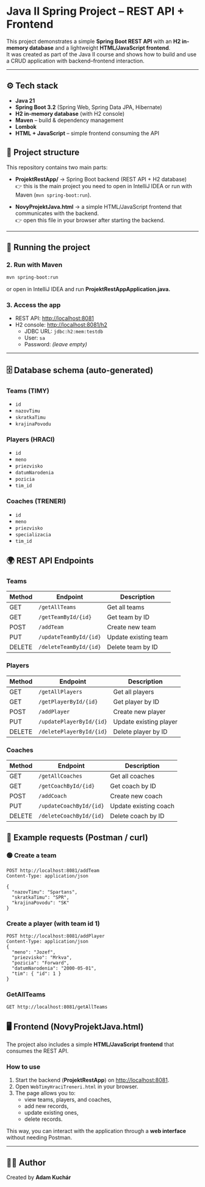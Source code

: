 # Java II Spring Project – REST API + Frontend

This project demonstrates a simple **Spring Boot REST API** with an **H2 in-memory database** and a lightweight **HTML/JavaScript frontend**.  
It was created as part of the Java II course and shows how to build and use a CRUD application with backend–frontend interaction.  

---

## ⚙️ Tech stack
- **Java 21**
- **Spring Boot 3.2** (Spring Web, Spring Data JPA, Hibernate)
- **H2 in-memory database** (with H2 console)
- **Maven** – build & dependency management
- **Lombok**
- **HTML + JavaScript** – simple frontend consuming the API

## 📂 Project structure

This repository contains two main parts:

- **ProjektRestApp/** → Spring Boot backend (REST API + H2 database)  
  👉 this is the main project you need to open in IntelliJ IDEA or run with Maven (`mvn spring-boot:run`).

- **NovyProjektJava.html** → a simple HTML/JavaScript frontend that communicates with the backend.  
  👉 open this file in your browser after starting the backend.


---
## 🚀 Running the project

### 2. Run with Maven
```bash
mvn spring-boot:run
```
or open in IntelliJ IDEA and run **ProjektRestAppApplication.java.**


### 3. Access the app
- REST API: [http://localhost:8081](http://localhost:8081)  
- H2 console: [http://localhost:8081/h2](http://localhost:8081/h2)  
  - JDBC URL: `jdbc:h2:mem:testdb`  
  - User: `sa`  
  - Password: *(leave empty)*

---

## 🗄️ Database schema (auto-generated)

### Teams (TIMY)
- `id`
- `nazovTimu`
- `skratkaTimu`
- `krajinaPovodu`

### Players (HRACI)
- `id`
- `meno`
- `priezvisko`
- `datumNarodenia`
- `pozicia`
- `tim_id`

### Coaches (TRENERI)
- `id`
- `meno`
- `priezvisko`
- `specializacia`
- `tim_id`





## 🌍 REST API Endpoints

### Teams
| Method | Endpoint                | Description             |
|--------|--------------------------|-------------------------|
| GET    | `/getAllTeams`           | Get all teams           |
| GET    | `/getTeamById/{id}`      | Get team by ID          |
| POST   | `/addTeam`               | Create new team         |
| PUT    | `/updateTeamById/{id}`   | Update existing team    |
| DELETE | `/deleteTeamById/{id}`   | Delete team by ID       |

### Players
| Method | Endpoint                   | Description              |
|--------|-----------------------------|--------------------------|
| GET    | `/getAllPlayers`            | Get all players          |
| GET    | `/getPlayerById/{id}`       | Get player by ID         |
| POST   | `/addPlayer`                | Create new player        |
| PUT    | `/updatePlayerById/{id}`    | Update existing player   |
| DELETE | `/deletePlayerById/{id}`    | Delete player by ID      |

### Coaches
| Method | Endpoint                   | Description              |
|--------|-----------------------------|--------------------------|
| GET    | `/getAllCoaches`            | Get all coaches          |
| GET    | `/getCoachById/{id}`        | Get coach by ID          |
| POST   | `/addCoach`                 | Create new coach         |
| PUT    | `/updateCoachById/{id}`     | Update existing coach    |
| DELETE | `/deleteCoachById/{id}`     | Delete coach by ID       |


## 📑 Example requests (Postman / curl)

### 🟢 Create a team
```http
POST http://localhost:8081/addTeam
Content-Type: application/json

{
  "nazovTimu": "Spartans",
  "skratkaTimu": "SPR",
  "krajinaPovodu": "SK"
}
```

### Create a player (with team id 1)
```http
POST http://localhost:8081/addPlayer
Content-Type: application/json
{
  "meno": "Jozef",
  "priezvisko": "Mrkva",
  "pozicia": "Forward",
  "datumNarodenia": "2000-05-01",
  "tim": { "id": 1 }
}
```

### GetAllTeams 
```http
GET http://localhost:8081/getAllTeams
```


## 🖥️ Frontend (NovyProjektJava.html)

The project also includes a simple **HTML/JavaScript frontend** that consumes the REST API.

### How to use
1. Start the backend (**ProjektRestApp**) on [http://localhost:8081](http://localhost:8081).  
2. Open `WebTimyHraciTreneri.html` in your browser.  
3. The page allows you to:
   - view teams, players, and coaches,
   - add new records,
   - update existing ones,
   - delete records.

This way, you can interact with the application through a **web interface** without needing Postman.

---

## 🧑‍💻 Author
Created by **Adam Kuchár**  
